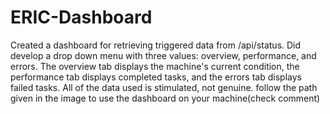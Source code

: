 # ERIC-Dashboard
Created a dashboard for retrieving triggered data from /api/status.
Did develop a drop down menu with three values: overview, performance, and errors.
The overview tab displays the machine's current condition, the performance tab displays completed tasks, and the errors tab displays failed tasks.
All of the data used is stimulated, not genuine.
follow the path given in the image to use the dashboard on your machine(check comment)

